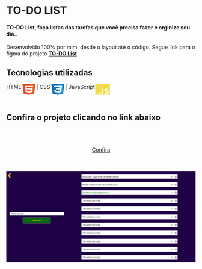 

<h1>TO-DO LIST</h1>



<h4>TO-DO List, faça listas das tarefas que você precisa fazer e  orginize seu dia..</h4>


<p>Desenvolvido 100% por mim, desde o layout até o código. Segue link para o figma do projeto <strong><a href="https://www.figma.com/file/cy7Rs8vcFau98AJAqso3KY/TO-DO-LIST?node-id=0%3A1&t=JiSnGPvXnpjp3DvK-0" target="_blank">TO-DO List</a></strong></p>

<h2>Tecnologias utilizadas</h2>
<div style="display:flex">
HTML <img align="center" alt="HTML" height="30" width="40" src="https://raw.githubusercontent.com/devicons/devicon/master/icons/html5/html5-original.svg"> |
CSS <img align="center" alt="CSS" height="30" width="40" src="https://raw.githubusercontent.com/devicons/devicon/master/icons/css3/css3-original.svg"> |
JavaScript <img align="center" alt="JS" height="30" width="40" src="https://raw.githubusercontent.com/devicons/devicon/master/icons/javascript/javascript-plain.svg">
</div>


<br>
<h2>Confira o projeto clicando no link abaixo</h2>
<br><br>
<a align="center" href="" target="_blank"><p>Confira</p></a>
<br><br>
<div align="center">
<img src="./assets/todoList.png" border="0">
</div>